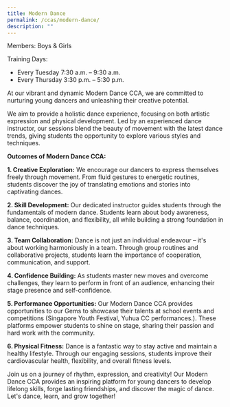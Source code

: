 ```yaml
---
title: Modern Dance
permalink: /ccas/modern-dance/
description: ""
---
```

Members: Boys & Girls

Training Days: 
*  Every Tuesday 7:30 a.m. – 9:30 a.m.
*  Every Thursday 3:30 p.m. – 5:30 p.m.

At our vibrant and dynamic Modern Dance CCA, we are committed to nurturing young dancers and unleashing their creative potential.

We aim to provide a holistic dance experience, focusing on both artistic expression and physical development. Led by an experienced dance instructor, our sessions blend the beauty of movement with the latest dance trends, giving students the opportunity to explore various styles and techniques.

**Outcomes of Modern Dance CCA:**

**1\. Creative Exploration:** We encourage our dancers to express themselves freely through movement. From fluid gestures to energetic routines, students discover the joy of translating emotions and stories into captivating dances.

**2\. Skill Development:** Our dedicated instructor guides students through the fundamentals of modern dance. Students learn about body awareness, balance, coordination, and flexibility, all while building a strong foundation in dance techniques.

**3\. Team Collaboration:** Dance is not just an individual endeavour – it's about working harmoniously in a team. Through group routines and collaborative projects, students learn the importance of cooperation, communication, and support.

**4\. Confidence Building:** As students master new moves and overcome challenges, they learn to perform in front of an audience, enhancing their stage presence and self-confidence.

**5\. Performance Opportunities:** Our Modern Dance CCA provides opportunities to our Gems to showcase their talents at school events and competitions (Singapore Youth Festival, Yuhua CC performances.). These platforms empower students to shine on stage, sharing their passion and hard work with the community.

**6\. Physical Fitness:** Dance is a fantastic way to stay active and maintain a healthy lifestyle. Through our engaging sessions, students improve their cardiovascular health, flexibility, and overall fitness levels.

Join us on a journey of rhythm, expression, and creativity! Our Modern Dance CCA provides an inspiring platform for young dancers to develop lifelong skills, forge lasting friendships, and discover the magic of dance. Let's dance, learn, and grow together!

